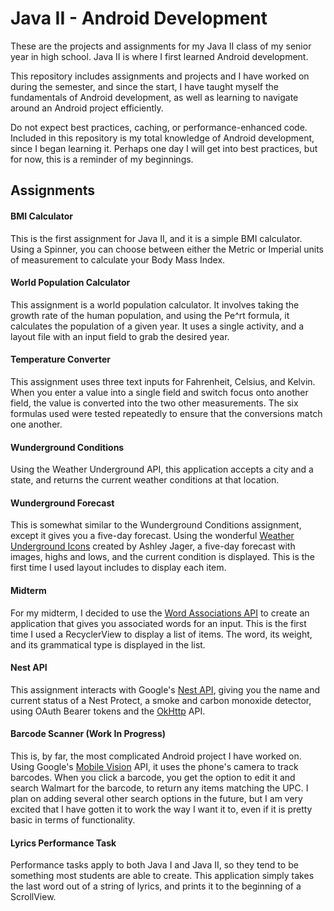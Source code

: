 # Java II - Android Development

These are the projects and assignments for my Java II class of my senior year in high school. Java II is where I first learned Android development.

This repository includes assignments and projects and I have worked on during the semester, and since the start, I have taught myself the fundamentals of Android development, as well as learning to navigate around an Android project efficiently.

Do not expect best practices, caching, or performance-enhanced code. Included in this repository is my total knowledge of Android development, since I began learning it. Perhaps one day I will get into best practices, but for now, this is a reminder of my beginnings.


## Assignments

#### BMI Calculator

This is the first assignment for Java II, and it is a simple BMI calculator. Using a Spinner, you can choose between either the Metric or Imperial units of measurement to calculate your Body Mass Index.

#### World Population Calculator

This assignment is a world population calculator. It involves taking the growth rate of the human population, and using the Pe^rt formula, it calculates the population of a given year. It uses a single activity, and a layout file with an input field to grab the desired year.

#### Temperature Converter

This assignment uses three text inputs for Fahrenheit, Celsius, and Kelvin. When you enter a value into a single field and switch focus onto another field, the value is converted into the two other measurements. The six formulas used were tested repeatedly to ensure that the conversions match one another.

#### Wunderground Conditions

Using the Weather Underground API, this application accepts a city and a state, and returns the current weather conditions at that location.

#### Wunderground Forecast

This is somewhat similar to the Wunderground Conditions assignment, except it gives you a five-day forecast. Using the wonderful [Weather Underground Icons](https://github.com/manifestinteractive/weather-underground-icons) created by Ashley Jager, a five-day forecast with images, highs and lows, and the current condition is displayed. This is the first time I used layout includes to display each item.

#### Midterm

For my midterm, I decided to use the [Word Associations API](https://wordassociations.net/en/api) to create an application that gives you associated words for an input. This is the first time I used a RecyclerView to display a list of items. The word, its weight, and its grammatical type is displayed in the list.

#### Nest API

This assignment interacts with Google's [Nest API](https://developers.nest.com/), giving you the name and current status of a Nest Protect, a smoke and carbon monoxide detector, using OAuth Bearer tokens and the [OkHttp](http://square.github.io/okhttp/) API.

#### Barcode Scanner (Work In Progress)

This is, by far, the most complicated Android project I have worked on. Using Google's [Mobile Vision](https://developers.google.com/vision/) API, it uses the phone's camera to track barcodes. When you click a barcode, you get the option to edit it and search Walmart for the barcode, to return any items matching the UPC. I plan on adding several other search options in the future, but I am very excited that I have gotten it to work the way I want it to, even if it is pretty basic in terms of functionality.


#### Lyrics Performance Task

Performance tasks apply to both Java I and Java II, so they tend to be something most students are able to create. This application simply takes the last word out of a string of lyrics, and prints it to the beginning of a ScrollView.
